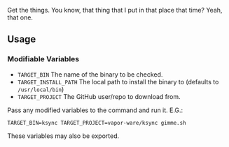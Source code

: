 Get the things. You know, that thing that I put in that place that time? Yeah, that one.

## Usage

### Modifiable Variables
- `TARGET_BIN` The name of the binary to be checked.
- `TARGET_INSTALL_PATH` The local path to install the binary to (defaults to `/usr/local/bin`)
- `TARGET_PROJECT` The GitHub user/repo to download from.

Pass any modified variables to the command and run it.
E.G.:

```shell
TARGET_BIN=ksync TARGET_PROJECT=vapor-ware/ksync gimme.sh
```

These variables may also be exported.
